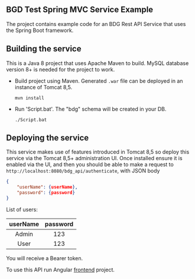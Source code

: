## BGD Test Spring MVC Service Example

The project contains example code for an BDG Rest API Service that uses the Spring Boot framework. 


## Building the service

This is a Java 8 project that uses Apache Maven to build. MySQL database version 8+ is needed for the project to work.

- Build project using Maven. Generated `.war` file can be deployed in an instance of Tomcat 8,5. 
    ```
    mvn install
    ```
- Run 'Script.bat'. The "bdg" schema will be created in your DB.  
    ```
    ./Script.bat
    ```

## Deploying the service

This service makes use of features introduced in Tomcat 8,5 so deploy this service via the Tomcat 8,5+ 
administration UI. Once installed ensure it is enabled via the UI, and then you should be able to make a request 
to `http://localhost:8080/bdg_api/authenticate`, with JSON body 
```json
{
    "userName": {userName},
    "password": {password}
}
```
List of users: 

| userName | password  | 
|:--------:|:---------:| 
| Admin    | 123       | 
| User     | 123       | 

You will receive a Bearer token.

To use this API run Angular [frontend](https://github.com/viktarkavalchuk/BDG_frontend_angular) project. 